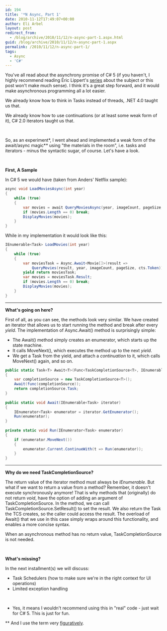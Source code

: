 ```yaml
---
id: 194
title: '*N Async, Part 1'
date: 2010-11-12T17:49:07+00:00
author: Eli Arbel
layout: post
redirect_from:
  - /blog/archive/2010/11/12/n-async-part-1.aspx.html
guid: /blog/archive/2010/11/12/n-async-part-1.aspx
permalink: /2010/11/12/n-async-part-1/
tags:
  - Async
  - 'C#'
---
```

You've all read about the asynchrony promise of C# 5 (if you haven't, I highly recommend reading Eric Lippert's [series](http://blogs.msdn.com/b/ericlippert/archive/tags/c_2300_+5-0/) about the subject or this post won't make much sense). I think it's a great step forward, and it would make asynchronous programming all a lot easier.

<!--more-->

We already know how to think in Tasks instead of threads, .NET 4.0 taught us that.

We already know how to use continuations (or at least some weak form of it), C# 2.0 iterators taught us that.

&#160;

So, as an experiment\*, I went ahead and implemented a weak form of the await/async magic\** using "the materials in the room", i.e. tasks and iterators - minus the syntactic sugar, of course. Let's have a look.

&#160;

**First, A Sample**

In C# 5 we would have (taken from Anders' Netflix sample):

```csharp
async void LoadMoviesAsync(int year)
{
	while (true)
	{
		var movies = await QueryMoviesAsync(year, imageCount, pageSize, cts.Token);
		if (movies.Length == 0) break;
		DisplayMovies(movies);
	}
}
```

While in my implementation it would look like this:

```csharp
IEnumerable<Task> LoadMovies(int year)
{
	while (true)
	{
		var moviesTask = Async.Await<Movie[]>(result =>
			QueryMovies(result, year, imageCount, pageSize, cts.Token));
		yield return moviesTask;
		var movies = moviesTask.Result;
		if (movies.Length == 0) break;
		DisplayMovies(movies);
	}
}
```

****

**What's going on here?**

First of all, as you can see, the methods look very similar. We have created an iterator that allows us to start running the method and break after every _yield_. The implementation of Async.Await() method is surprisingly simple:

  * The Await() method simply creates an enumerator, which starts up the state machine.
  * It calls MoveNext(), which executes the method up to the next _yield_.
  * We get a Task from the yield, and attach a _continuation_ to it, which calls MoveNext() again, and so on.

```csharp
public static Task<T> Await<T>(Func<TaskCompletionSource<T>, IEnumerable<Task>> func)
{
	var completionSource = new TaskCompletionSource<T>();
	Await(func(completionSource));
	return completionSource.Task;
}
 
public static void Await(IEnumerable<Task> iterator)
{
	IEnumerator<Task> enumerator = iterator.GetEnumerator();
	Run(enumerator);
}
 
private static void Run(IEnumerator<Task> enumerator)
{
	if (enumerator.MoveNext())
	{
		enumerator.Current.ContinueWith(t => Run(enumerator));
	}
}
```

****

**Why do we need TaskCompletionSource?**

The return value of the iterator method must always be _IEnumerable<Task>_. But what if we want to return a value from a method? Remember, it doesn't execute synchronously anymore! That is why methods that (originally) do not return _void_, have the option of adding an argument of TaskCompletionSource. In the method, we can call TaskCompletionSource.SetResult() to set the result. We also return the Task the TCS creates, so the caller could access the result. The overload of Await() that we use in this case simply wraps around this functionality, and enables a more concise syntax.

When an asynchronous method has no return value, TaskCompletionSource is not needed.

&#160;

**What's missing?**

In the next installment(s) we will discuss:

  * Task Schedulers (how to make sure we're in the right context for UI operations)
  * Limited exception handling

&#160;

* Yes, it means I wouldn't recommend using this in "real" code - just wait for C# 5. This is just for fun.

** And I use the term very [figuratively](http://blogs.msdn.com/b/ericlippert/archive/2009/03/20/it-s-not-magic.aspx).